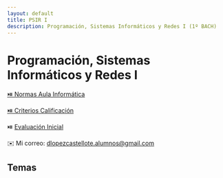 ```yaml
---
layout: default
title: PSIR I
description: Programación, Sistemas Informáticos y Redes I (1º BACH)
---
```


# Programación, Sistemas Informáticos y Redes I

[⏯️ Normas Aula Informática](../../archivos/Normas-aula-informática.pdf)

[⏯️ Criterios Calificación](../../archivos/Criterios-de-calificación-ESO-y-Bachillerato.pdf)

⏯️ [Evaluación Inicial](https://forms.office.com/e/zMLnp156BK)

✉️ Mi correo: [dlopezcastellote.alumnos@gmail.com
](mailto:dlopezcastellote.alumnos@gmail.com
)

## Temas

<!-- - [Tema 1](./sa1/) -->